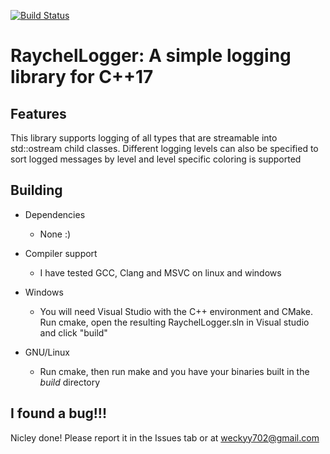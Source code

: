 [![Build Status](https://app.travis-ci.com/Weckyy702/RaychelLogger.svg?branch=main)](https://app.travis-ci.com/Weckyy702/RaychelLogger)

<h1>RaychelLogger: A simple logging library for C++17</h1>

Features
-
This library supports logging of all types that are streamable into std::ostream child classes.
Different logging levels can also be specified to sort logged messages by level and level specific coloring is supported

Building
-
* Dependencies
  * None :)

* Compiler support
  * I have tested GCC, Clang and MSVC on linux and windows

* Windows
  * You will need Visual Studio with the C++ environment and CMake. Run cmake, open the resulting RaychelLogger.sln in Visual studio and click "build"

* GNU/Linux
  * Run cmake, then run make and you have your binaries built in the *build* directory

I found a bug!!!
-
Nicley done! Please report it in the Issues tab or at weckyy702@gmail.com